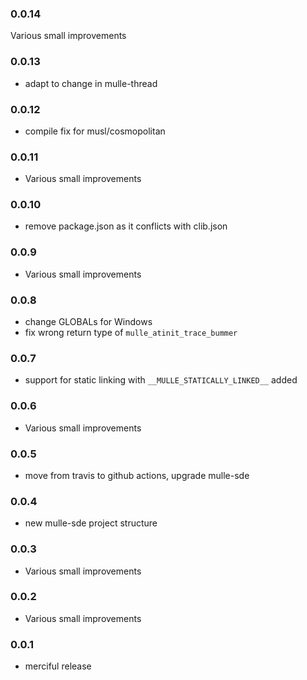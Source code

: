 ### 0.0.14

Various small improvements

### 0.0.13



* adapt to change in mulle-thread

### 0.0.12

* compile fix for musl/cosmopolitan

### 0.0.11

* Various small improvements

### 0.0.10

* remove package.json as it conflicts with clib.json

### 0.0.9

* Various small improvements

### 0.0.8

* change GLOBALs for Windows
* fix wrong return type of `mulle_atinit_trace_bummer`

### 0.0.7

* support for static linking with ``__MULLE_STATICALLY_LINKED__`` added

### 0.0.6

* Various small improvements

### 0.0.5

* move from travis to github actions, upgrade mulle-sde

### 0.0.4

* new mulle-sde project structure

### 0.0.3

* Various small improvements

### 0.0.2

* Various small improvements

### 0.0.1

* merciful release
